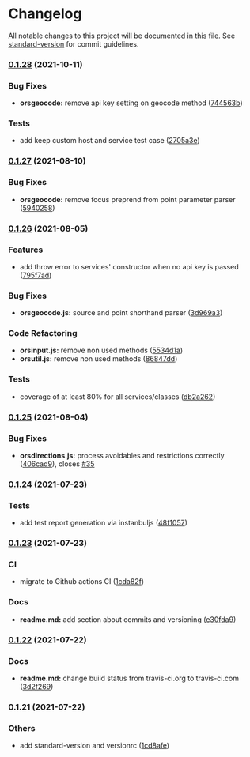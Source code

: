 # Changelog

All notable changes to this project will be documented in this file. See [standard-version](https://github.com/conventional-changelog/standard-version) for commit guidelines.

### [0.1.28](https://github.com/GIScience/openrouteservice-js/compare/v0.1.27...v0.1.28) (2021-10-11)


### Bug Fixes

* **orsgeocode:** remove api key setting on geocode method ([744563b](https://github.com/GIScience/openrouteservice-js/commit/744563b7766e7b4d5547f7905b98059366740115))


### Tests

* add keep custom host and service test case ([2705a3e](https://github.com/GIScience/openrouteservice-js/commit/2705a3e9339354ef571b1daa953dcfbc58b850c7))

### [0.1.27](https://github.com/GIScience/openrouteservice-js/compare/v0.1.26...v0.1.27) (2021-08-10)


### Bug Fixes

* **orsgeocode:** remove focus preprend from point parameter parser ([5940258](https://github.com/GIScience/openrouteservice-js/commit/5940258c65be4826197ddfb86bfdfc67691f3112))

### [0.1.26](https://github.com/GIScience/openrouteservice-js/compare/v0.1.25...v0.1.26) (2021-08-05)


### Features

* add throw error to services' constructor when no api key is passed ([795f7ad](https://github.com/GIScience/openrouteservice-js/commit/795f7ad9e7d4af86fea189f7bc43d137364ad6b0))


### Bug Fixes

* **orsgeocode.js:** source and point shorthand parser ([3d969a3](https://github.com/GIScience/openrouteservice-js/commit/3d969a3bc30d365ac86f4adde3c9888518e7072d))


### Code Refactoring

* **orsinput.js:** remove non used methods ([5534d1a](https://github.com/GIScience/openrouteservice-js/commit/5534d1a3c1800f0d5f6661f7a0ee20df3678a145))
* **orsutil.js:** remove non used methods ([86847dd](https://github.com/GIScience/openrouteservice-js/commit/86847dd1c70f35cb50ca0fab8b353d16812836f0))


### Tests

* coverage of at least 80% for all services/classes ([db2a262](https://github.com/GIScience/openrouteservice-js/commit/db2a2621e1e7dcc218ada6730883c09cb8aa2291))

### [0.1.25](https://github.com/GIScience/openrouteservice-js/compare/v0.1.24...v0.1.25) (2021-08-04)


### Bug Fixes

* **orsdirections.js:** process avoidables and restrictions correctly ([406cad9](https://github.com/GIScience/openrouteservice-js/commit/406cad99ec6f78d9b149a2f50388483c61b78b54)), closes [#35](https://github.com/GIScience/openrouteservice-js/issues/35)

### [0.1.24](https://github.com/GIScience/openrouteservice-js/compare/v0.1.23...v0.1.24) (2021-07-23)


### Tests

* add test report generation via instanbuljs ([48f1057](https://github.com/GIScience/openrouteservice-js/commit/48f10573cb99b649ffbde777aefbafdd027efc4b))

### [0.1.23](https://github.com/GIScience/openrouteservice-js/compare/v0.1.22...v0.1.23) (2021-07-23)


### CI

* migrate to Github actions CI ([1cda82f](https://github.com/GIScience/openrouteservice-js/commit/1cda82fff6909466e4d850db49a7aa4d8c81e6f2))


### Docs

* **readme.md:** add section about commits and versioning ([e30fda9](https://github.com/GIScience/openrouteservice-js/commit/e30fda90ca5785ca10379b08526528e8c1044ddc))

### [0.1.22](https://github.com/GIScience/openrouteservice-js/compare/v0.1.21...v0.1.22) (2021-07-22)


### Docs

* **readme.md:** change build status from travis-ci.org to travis-ci.com ([3d2f269](https://github.com/GIScience/openrouteservice-js/commit/3d2f26921cdc0a194f46b78b2f22657a36f75bbb))

### 0.1.21 (2021-07-22)


### Others

* add standard-version and versionrc ([1cd8afe](https://github.com/GIScience/openrouteservice-js/commit/1cd8afe1a575b684912eb5ff663e2d45fc869cb0))

